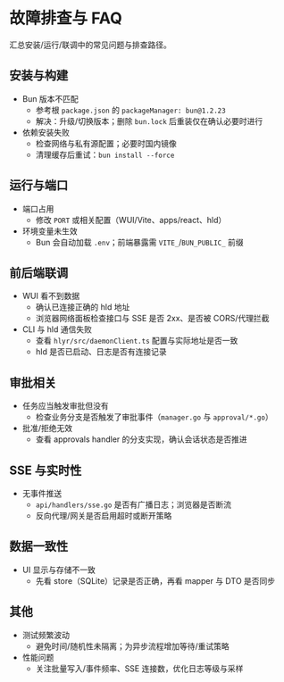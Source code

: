 # 故障排查与 FAQ

汇总安装/运行/联调中的常见问题与排查路径。

## 安装与构建
- Bun 版本不匹配
  - 参考根 `package.json` 的 `packageManager: bun@1.2.23`
  - 解决：升级/切换版本；删除 `bun.lock` 后重装仅在确认必要时进行
- 依赖安装失败
  - 检查网络与私有源配置；必要时国内镜像
  - 清理缓存后重试：`bun install --force`

## 运行与端口
- 端口占用
  - 修改 `PORT` 或相关配置（WUI/Vite、apps/react、hld）
- 环境变量未生效
  - Bun 会自动加载 `.env`；前端暴露需 `VITE_`/`BUN_PUBLIC_` 前缀

## 前后端联调
- WUI 看不到数据
  - 确认已连接正确的 hld 地址
  - 浏览器网络面板检查接口与 SSE 是否 2xx、是否被 CORS/代理拦截
- CLI 与 hld 通信失败
  - 查看 `hlyr/src/daemonClient.ts` 配置与实际地址是否一致
  - hld 是否已启动、日志是否有连接记录

## 审批相关
- 任务应当触发审批但没有
  - 检查业务分支是否触发了审批事件（`manager.go` 与 `approval/*.go`）
- 批准/拒绝无效
  - 查看 approvals handler 的分支实现，确认会话状态是否推进

## SSE 与实时性
- 无事件推送
  - `api/handlers/sse.go` 是否有广播日志；浏览器是否断流
  - 反向代理/网关是否启用超时或断开策略

## 数据一致性
- UI 显示与存储不一致
  - 先看 store（SQLite）记录是否正确，再看 mapper 与 DTO 是否同步

## 其他
- 测试频繁波动
  - 避免时间/随机性未隔离；为异步流程增加等待/重试策略
- 性能问题
  - 关注批量写入/事件频率、SSE 连接数，优化日志等级与采样
